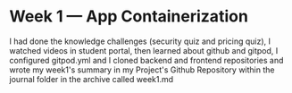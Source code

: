 # Week 1 — App Containerization
I had done the knowledge challenges (security quiz and pricing quiz), I watched videos in student portal, then learned about github and gitpod, I configured gitpod.yml and I cloned backend and frontend repositories and wrote my week1's summary in my Project's Github Repository within the journal folder in the archive called week1.md